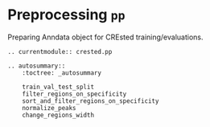 # Preprocessing `pp`

Preparing Anndata object for CREsted training/evaluations.

```{eval-rst}
.. currentmodule:: crested.pp

.. autosummary::
    :toctree: _autosummary

    train_val_test_split
    filter_regions_on_specificity
    sort_and_filter_regions_on_specificity
    normalize_peaks
    change_regions_width
```
